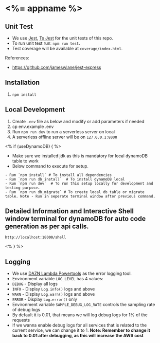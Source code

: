 # <%= appname %>

## Unit Test

- We use [Jest](https://jestjs.io/en), [Ts Jest](https://kulshekhar.github.io/ts-jest/) for the unit tests of this repo.
- To run unit test run: `npm run test`.
- Test coverage will be available at `coverage/index.html`.

References:
- https://github.com/jameswlane/jest-express

## Installation
1. `npm install`

## Local Development
1. Create `.env` file as below and modify or add parameters if needed
1. cp env.example .env
1. Run `npm run dev` to run a serverless server on local
1. A serverless offline server will be on `127.0.0.1:8000`

<% if (useDynamoDB) { %>
- Make sure we installed jdk as this is mandatory for local dynamoDB table to work
- Below command to execute for setup.
```
- Run `npm install` # To install all dependencies
- Run `npm run db_install`  # To install dynamoDB local
- Run `npm run dev`  # To run this setup locally for development and testing purpose.
- Run `npm run db_migrate` # To create local db table or migrate table. Note - Run in seperate terminal window after previous command.
```

## Detailed Information and Interactive Shell window terminal for dynamoDB for auto code generation as per api calls.

```
http://localhost:18000/shell

```
<% } %>

## Logging
- We use [DAZN Lambda Powertools](https://github.com/getndazn/dazn-lambda-powertools) as the error logging tool.
- Environment variable `LOG_LEVEL` has 4 values:
 - `DEBUG` - Display all logs
 - `INFO` - Display `Log.info()` logs and above
 - `WARN` - Display `Log.warn()` logs and above
 - `ERROR` - Display `Log.error()` only
- Environment variable `SAMPLE_DEBUG_LOG_RATE` controls the sampling rate of debug logs
 - By default it is 0.01, that means we will log debug logs for 1% of the requests
 - If we wanna enable debug logs for all services that is related to the current service, we can change it to 1. **Note: Remember to change it back to 0.01 after debugging, as this will increase the AWS cost**
